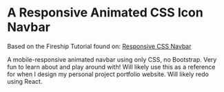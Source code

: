 # A Responsive Animated CSS Icon Navbar

Based on the Fireship Tutorial found on: [Responsive CSS Navbar](https://youtu.be/biOMz4puGt8)

A mobile-responsive animated navbar using only CSS, no Bootstrap. Very fun to learn about and play around with!
Will likely use this as a reference for when I design my personal project portfolio website. Will likely redo using React.
